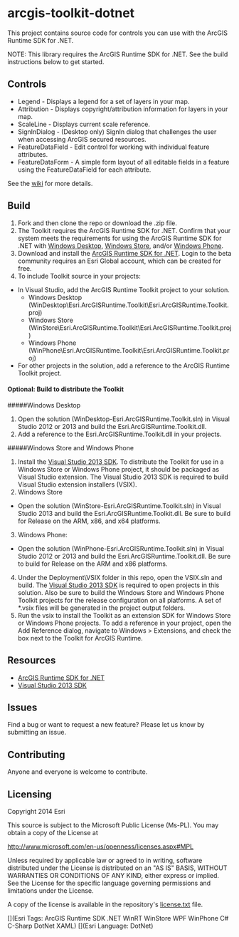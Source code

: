 # arcgis-toolkit-dotnet

This project contains source code for controls you can use with the ArcGIS Runtime SDK for .NET.  

NOTE: This library requires the ArcGIS Runtime SDK for .NET. See the build instructions below to get started.

## Controls

- Legend - Displays a legend for a set of layers in your map.
- Attribution - Displays copyright/attribution information for layers in your map.
- ScaleLine - Displays current scale reference.
- SignInDialog - (Desktop only) SignIn dialog that challenges the user when accessing ArcGIS secured resources.
- FeatureDataField - Edit control for working with individual feature attributes.
- FeatureDataForm - A simple form layout of all editable fields in a feature using the FeatureDataField for each attribute.

See the [wiki](https://github.com/Esri/arcgis-toolkit-dotnet/wiki) for more details.

## Build 

1. Fork and then clone the repo or download the .zip file.
2. The Toolkit requires the ArcGIS Runtime SDK for .NET.  Confirm that your system meets the requirements for using the ArcGIS Runtime SDK for .NET with [Windows Desktop](http://developers.arcgis.com/net/desktop/guide/system-requirements.htm), [Windows Store](http://developers.arcgis.com/net/store/guide/system-requirements.htm), and/or [Windows Phone](http://developers.arcgis.com/net/phone/guide/system-requirements.htm).  
3. Download and install the [ArcGIS Runtime SDK for .NET](http://esriurl.com/dotnetsdk).  Login to the beta community requires an Esri Global account, which can be created for free.
4. To include Toolkit source in your projects:
 *  In Visual Studio, add the ArcGIS Runtime Toolkit project to your solution. 
    - Windows Desktop (WinDesktop\Esri.ArcGISRuntime.Toolkit\Esri.ArcGISRuntime.Toolkit.proj)
    - Windows Store	(WinStore\Esri.ArcGISRuntime.Toolkit\Esri.ArcGISRuntime.Toolkit.proj)
    - Windows Phone (WinPhone\Esri.ArcGISRuntime.Toolkit\Esri.ArcGISRuntime.Toolkit.proj)
 *  For other projects in the solution, add a reference to the ArcGIS Runtime Toolkit project.
 
#### Optional: Build to distribute the Toolkit
#####Windows Desktop 
 1.  Open the solution (WinDesktop-Esri.ArcGISRuntime.Toolkit.sln) in Visual Studio 2012 or 2013 and build the Esri.ArcGISRuntime.Toolkit.dll.
 2.  Add a reference to the Esri.ArcGISRuntime.Toolkit.dll in your projects.  

#####Windows Store and Windows Phone
 1. Install the [Visual Studio 2013 SDK](http://msdn.microsoft.com/en-us/library/bb166441.aspx).  To distribute the Toolkit for use in a Windows Store or Windows Phone project, it should be packaged as Visual Studio extension.  The Visual Studio 2013 SDK is required to build Visual Studio extension installers (VSIX). 
 2. Windows Store 
   *  Open the solution (WinStore-Esri.ArcGISRuntime.Toolkit.sln) in Visual Studio 2013 and build the Esri.ArcGISRuntime.Toolkit.dll.   Be sure to build for Release on the ARM, x86, and x64 platforms.
 3. Windows Phone: 
   *  Open the solution (WinPhone-Esri.ArcGISRuntime.Toolkit.sln) in Visual Studio 2012 or 2013 and build the Esri.ArcGISRuntime.Toolkit.dll.  Be sure to build for Release on the ARM and x86 platforms.
 4. Under the Deployment\VSIX folder in this repo, open the VSIX.sln and build.  The [Visual Studio 2013 SDK](http://msdn.microsoft.com/en-us/library/bb166441.aspx) is required to open projects in this solution.  Also be sure to build the Windows Store and Windows Phone Toolkit projects for the release configuration on all platforms.  A set of *.vsix files will be generated in the project output folders. 
 5. Run the vsix to install the Toolkit as an extension SDK for Windows Store or Windows Phone projects.  To add a reference in your project, open the Add Reference dialog, navigate to Windows > Extensions, and check the box next to the Toolkit for ArcGIS Runtime. 

## Resources

* [ArcGIS Runtime SDK for .NET](http://esriurl/dotnetsdk)
* [Visual Studio 2013 SDK](http://www.microsoft.com/en-us/download/details.aspx?id=40758)

## Issues

Find a bug or want to request a new feature?  Please let us know by submitting an issue.

## Contributing

Anyone and everyone is welcome to contribute. 

## Licensing
Copyright 2014 Esri

This source is subject to the Microsoft Public License (Ms-PL).
You may obtain a copy of the License at

http://www.microsoft.com/en-us/openness/licenses.aspx#MPL

Unless required by applicable law or agreed to in writing, software
distributed under the License is distributed on an "AS IS" BASIS,
WITHOUT WARRANTIES OR CONDITIONS OF ANY KIND, either express or implied.
See the License for the specific language governing permissions and
limitations under the License.

A copy of the license is available in the repository's [license.txt]( https://raw.github.com/Esri/arcgis-toolkit-dotnet/master/license.txt) file.

[](Esri Tags: ArcGIS Runtime SDK .NET WinRT WinStore WPF WinPhone C# C-Sharp DotNet XAML)
[](Esri Language: DotNet)


